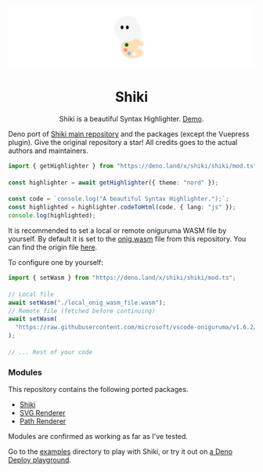 <div align="center">

![](./assets/readme_image.png)

# Shiki

Shiki is a beautiful Syntax Highlighter. [Demo](http://shiki.matsu.io).

</div>

Deno port of [Shiki main repository](https://github.com/shikijs/shiki) and the
packages (except the Vuepress plugin). Give the original repository a star! All
credits goes to the actual authors and maintainers.

```ts
import { getHighlighter } from "https://deno.land/x/shiki/shiki/mod.ts";

const highlighter = await getHighlighter({ theme: "nord" });

const code = `console.log("A beautiful Syntax Highlighter.");`;
const highlighted = highlighter.codeToHtml(code, { lang: "js" });
console.log(highlighted);
```

It is recommended to set a local or remote oniguruma WASM file by yourself. By
default it is set to the [onig.wasm](./assets/onig.wasm) file from this
repository. You can find the origin file
[here](https://github.com/microsoft/vscode-oniguruma/blob/v1.6.2/out/onig.wasm).

To configure one by yourself:

```ts
import { setWasm } from "https://deno.land/x/shiki/shiki/mod.ts";

// Local file
await setWasm("./local_onig_wasm_file.wasm");
// Remote file (fetched before continuing)
await setWasm(
  "https://raw.githubusercontent.com/microsoft/vscode-oniguruma/v1.6.2/out/onig.wasm",
);

// ... Rest of your code
```

### Modules

This repository contains the following ported packages.

- [Shiki](./shiki)
- [SVG Renderer](./renderer/svg)
- [Path Renderer](./renderer/path)

Modules are confirmed as working as far as I've tested.

Go to the [examples](./examples/) directory to play with Shiki, or try it out on
[a Deno Deploy playground](https://dash.deno.com/playground/shiki-pg).
